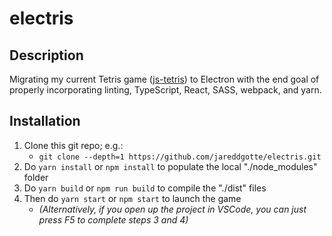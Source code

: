 # electris
## Description
Migrating my current Tetris game ([js-tetris](https://github.com/jareddgotte/js-tetris)) to Electron with the end goal of properly incorporating linting, TypeScript, React, SASS, webpack, and yarn.

## Installation
1. Clone this git repo; e.g.:
   - `git clone --depth=1 https://github.com/jareddgotte/electris.git`
2. Do `yarn install` or `npm install` to populate the local "./node_modules" folder
3. Do `yarn build` or `npm run build` to compile the "./dist" files
4. Then do `yarn start` or `npm start` to launch the game
   - *(Alternatively, if you open up the project in VSCode, you can just press F5 to complete steps 3 and 4)*

